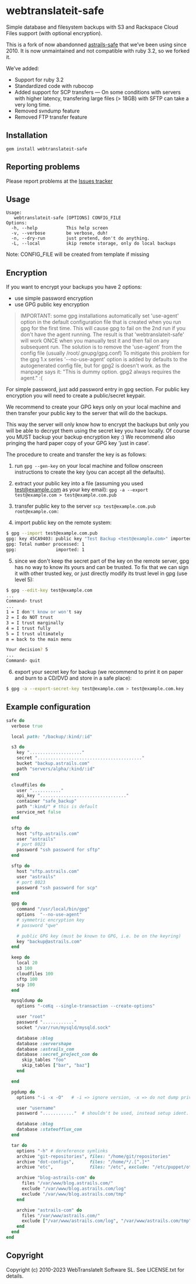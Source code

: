 # webtranslateit-safe

Simple database and filesystem backups with S3 and Rackspace Cloud Files support (with optional encryption).

This is a fork of now abandonned [astrails-safe](https://github.com/astrails/safe) that we’ve been using since 2010. It is now unmaintained and not compatible with ruby 3.2, so we forked it.

We’ve added:

- Support for ruby 3.2
- Standardized code with rubocop
- Added support for SCP transfers — On some conditions with servers with higher latency, transfering large files (> 18GB) with SFTP can take a very long time.
- Removed svndump feature
- Removed FTP transfer feature

## Installation

    gem install webtranslateit-safe

## Reporting problems

Please report problems at the [Issues tracker](http://github.com/webtranslateit/safe/issues)

## Usage

    Usage:
       webtranslateit-safe [OPTIONS] CONFIG_FILE
    Options:
      -h, --help           This help screen
      -v, --verbose        be verbose, duh!
      -n, --dry-run        just pretend, don't do anything.
      -L, --local          skip remote storage, only do local backups

Note: CONFIG\_FILE will be created from template if missing

## Encryption

If you want to encrypt your backups you have 2 options:
* use simple password encryption
* use GPG public key encryption

> IMPORTANT: some gpg installations automatically set 'use-agent' option in the default
> configuration file that is created when you run gpg for the first time. This will cause
> gpg to fail on the 2nd run if you don't have the agent running. The result is that
> 'webtranslateit-safe' will work ONCE when you manually test it and then fail on any subsequent run.
> The solution is to remove the 'use-agent' from the config file (usually /root/.gnupg/gpg.conf)
> To mitigate this problem for the gpg 1.x series '--no-use-agent' option is added by defaults
> to the autogenerated config file, but for gpg2 is doesn't work. as the manpage says it:
> "This is dummy option. gpg2 always requires the agent." :(

For simple password, just add password entry in gpg section.
For public key encryption you will need to create a public/secret keypair.

We recommend to create your GPG keys only on your local machine and then
transfer your public key to the server that will do the backups.

This way the server will only know how to encrypt the backups but only you
will be able to decrypt them using the secret key you have locally. Of course
you MUST backup your backup encryption key :)
We recommend also pringing the hard paper copy of your GPG key 'just in case'.

The procedure to create and transfer the key is as follows:

1. run `gpg --gen-key` on your local machine and follow onscreen instructions to create the key
   (you can accept all the defaults).

2. extract your public key into a file (assuming you used test@example.com as your key email):
   `gpg -a --export test@example.com > test@example.com.pub`

3. transfer public key to the server
   `scp test@example.com.pub root@example.com:`

4. import public key on the remote system:

``` bash
$ gpg --import test@example.com.pub
gpg: key 45CA9403: public key "Test Backup <test@example.com>" imported
gpg: Total number processed: 1
gpg:               imported: 1
```

5. since we don't keep the secret part of the key on the remote server, gpg has
   no way to know its yours and can be trusted.
   To fix that we can sign it with other trusted key, or just directly modify its
   trust level in gpg (use level 5):

``` bash
$ gpg --edit-key test@example.com
...
Command> trust
...
1 = I don't know or won't say
2 = I do NOT trust
3 = I trust marginally
4 = I trust fully
5 = I trust ultimately
m = back to the main menu

Your decision? 5
...
Command> quit
```

6. export your secret key for backup
   (we recommend to print it on paper and burn to a CD/DVD and store in a safe place):

``` bash
$ gpg -a --export-secret-key test@example.com > test@example.com.key
```
## Example configuration

``` ruby
safe do
  verbose true

  local path: "/backup/:kind/:id"

  s3 do
    key "...................."
    secret "........................................"
    bucket "backup.astrails.com"
    path "servers/alpha/:kind/:id"
  end

  cloudfiles do
    user "..........."
    api_key "................................."
    container "safe_backup"
    path ":kind/" # this is default
    service_net false
  end

  sftp do
    host "sftp.astrails.com"
    user "astrails"
    # port 8023
    password "ssh password for sftp"
  end

  sftp do
    host "sftp.astrails.com"
    user "astrails"
    # port 8023
    password "ssh password for scp"
  end

  gpg do
    command "/usr/local/bin/gpg"
    options  "--no-use-agent"
    # symmetric encryption key
    # password "qwe"

    # public GPG key (must be known to GPG, i.e. be on the keyring)
    key "backup@astrails.com"
  end

  keep do
    local 20
    s3 100
    cloudfiles 100
    sftp 100
    scp 100
  end

  mysqldump do
    options "-ceKq --single-transaction --create-options"

    user "root"
    password "............"
    socket "/var/run/mysqld/mysqld.sock"

    database :blog
    database :servershape
    database :astrails_com
    database :secret_project_com do
      skip_tables "foo"
      skip_tables ["bar", "baz"]
    end

  end

  pgdump do
    options "-i -x -O"   # -i => ignore version, -x => do not dump privileges (grant/revoke), -O => skip restoration of object ownership in plain text format

    user "username"
    password "............"  # shouldn't be used, instead setup ident.  Current functionality exports a password env to the shell which pg_dump uses - untested!

    database :blog
    database :stateofflux_com
  end

  tar do
    options "-h" # dereference symlinks
    archive "git-repositories", files: "/home/git/repositories"
    archive "dot-configs",      files: "/home/*/.[^.]*"
    archive "etc",              files: "/etc", exclude: "/etc/puppet/other"

    archive "blog-astrails-com" do
      files "/var/www/blog.astrails.com/"
      exclude "/var/www/blog.astrails.com/log"
      exclude "/var/www/blog.astrails.com/tmp"
    end

    archive "astrails-com" do
      files "/var/www/astrails.com/"
      exclude ["/var/www/astrails.com/log", "/var/www/astrails.com/tmp"]
    end
  end
end
```

## Copyright

Copyright (c) 2010-2023 WebTranslateIt Software SL. See LICENSE.txt for details.
